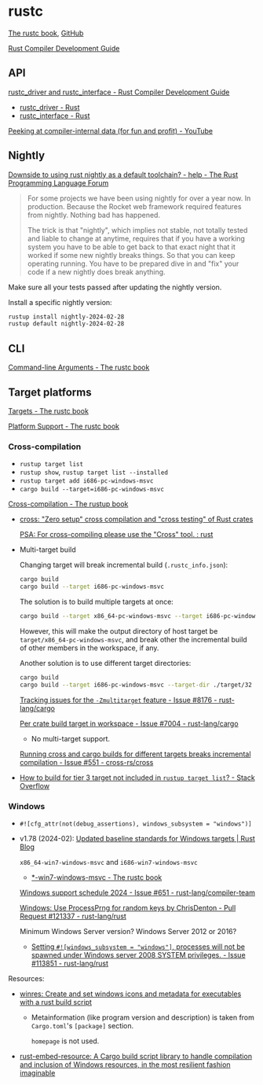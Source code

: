 # rustc
[The rustc book](https://doc.rust-lang.org/rustc/what-is-rustc.html), [GitHub](https://github.com/rust-lang/rust/tree/master/compiler)

[Rust Compiler Development Guide](https://rustc-dev-guide.rust-lang.org/)

## API
[rustc\_driver and rustc\_interface - Rust Compiler Development Guide](https://rustc-dev-guide.rust-lang.org/rustc-driver.html)

- [rustc\_driver - Rust](https://doc.rust-lang.org/nightly/nightly-rustc/rustc_driver/)
- [rustc\_interface - Rust](https://doc.rust-lang.org/nightly/nightly-rustc/rustc_interface/)

[Peeking at compiler-internal data (for fun and profit) - YouTube](https://www.youtube.com/watch?v=SKmd5A-1cSE)

## Nightly
[Downside to using rust nightly as a default toolchain? - help - The Rust Programming Language Forum](https://users.rust-lang.org/t/downside-to-using-rust-nightly-as-a-default-toolchain/62428)
> For some projects we have been using nightly for over a year now. In production. Because the Rocket web framework required features from nightly. Nothing bad has happened.
> 
> The trick is that "nightly", which implies not stable, not totally tested and liable to change at anytime, requires that if you have a working system you have to be able to get back to that exact night that it worked if some new nightly breaks things. So that you can keep operating running. You have to be prepared dive in and "fix" your code if a new nightly does break anything.

Make sure all your tests passed after updating the nightly version.

Install a specific nightly version:
```sh
rustup install nightly-2024-02-28
rustup default nightly-2024-02-28
```

## CLI
[Command-line Arguments - The rustc book](https://doc.rust-lang.org/rustc/command-line-arguments.html)

## Target platforms
[Targets - The rustc book](https://doc.rust-lang.org/rustc/targets/index.html)

[Platform Support - The rustc book](https://doc.rust-lang.org/rustc/platform-support.html)

### Cross-compilation
- `rustup target list`
- `rustup show`, `rustup target list --installed`
- `rustup target add i686-pc-windows-msvc`
- `cargo build --target=i686-pc-windows-msvc`

[Cross-compilation - The rustup book](https://rust-lang.github.io/rustup/cross-compilation.html)

- [cross: "Zero setup" cross compilation and "cross testing" of Rust crates](https://github.com/cross-rs/cross)

  [PSA: For cross-compiling please use the "Cross" tool. : rust](https://www.reddit.com/r/rust/comments/18z5g3g/psa_for_crosscompiling_please_use_the_cross_tool/)

- Multi-target build

  Changing target will break incremental build (`.rustc_info.json`):
  ```sh
  cargo build
  cargo build --target i686-pc-windows-msvc
  ```

  The solution is to build multiple targets at once:
  ```sh
  cargo build --target x86_64-pc-windows-msvc --target i686-pc-windows-msvc
  ```
  However, this will make the output directory of host target be `target/x86_64-pc-windows-msvc`, and break other the incremental build of other members in the workspace, if any.

  Another solution is to use different target directories:
  ```sh
  cargo build
  cargo build --target i686-pc-windows-msvc --target-dir ./target/32
  ```

  [Tracking issues for the `-Zmultitarget` feature - Issue #8176 - rust-lang/cargo](https://github.com/rust-lang/cargo/issues/8176)

  [Per crate build target in workspace - Issue #7004 - rust-lang/cargo](https://github.com/rust-lang/cargo/issues/7004)
  - No multi-target support.

  [Running cross and cargo builds for different targets breaks incremental compilation - Issue #551 - cross-rs/cross](https://github.com/cross-rs/cross/issues/551)

- [How to build for tier 3 target not included in `rustup target list`? - Stack Overflow](https://stackoverflow.com/questions/67352828/how-to-build-for-tier-3-target-not-included-in-rustup-target-list)

### Windows
- `#![cfg_attr(not(debug_assertions), windows_subsystem = "windows")]`

- v1.78 (2024-02): [Updated baseline standards for Windows targets | Rust Blog](https://blog.rust-lang.org/2024/02/26/Windows-7.html)

  `x86_64-win7-windows-msvc` and `i686-win7-windows-msvc`
  - [\*-win7-windows-msvc - The rustc book](https://doc.rust-lang.org/rustc/platform-support/win7-windows-msvc.html)

  [Windows support schedule 2024 - Issue #651 - rust-lang/compiler-team](https://github.com/rust-lang/compiler-team/issues/651)

  [Windows: Use ProcessPrng for random keys by ChrisDenton - Pull Request #121337 - rust-lang/rust](https://github.com/rust-lang/rust/pull/121337)

  Minimum Windows Server version? Windows Server 2012 or 2016?
  - [Setting `#![windows_subsystem = "windows"]`, processes will not be spawned under Windows server 2008 SYSTEM privileges. - Issue #113851 - rust-lang/rust](https://github.com/rust-lang/rust/issues/113851)

Resources:
- [winres: Create and set windows icons and metadata for executables with a rust build script](https://github.com/mxre/winres)
  - Metainformation (like program version and description) is taken from `Cargo.toml`'s `[package]` section.

    `homepage` is not used.
- [rust-embed-resource: A Cargo build script library to handle compilation and inclusion of Windows resources, in the most resilient fashion imaginable](https://github.com/nabijaczleweli/rust-embed-resource)